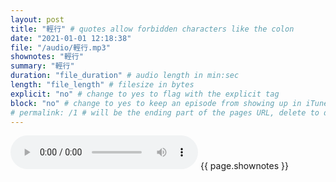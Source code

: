 ```yaml
---
layout: post
title: "輕行" # quotes allow forbidden characters like the colon
date: "2021-01-01 12:18:38"
file: "/audio/輕行.mp3"
shownotes: "輕行"
summary: "輕行"
duration: "file_duration" # audio length in min:sec
length: "file_length" # filesize in bytes
explicit: "no" # change to yes to flag with the explicit tag
block: "no" # change to yes to keep an episode from showing up in iTunes
# permalink: /1 # will be the ending part of the pages URL, delete to default to the title
---
```


<audio controls>
<source src="{{site.url}}{{site.baseurl}}{{ page.file }}" type="audio/x-mp3">
Your browser does not support the audio element.
</audio>
{{ page.shownotes }}

